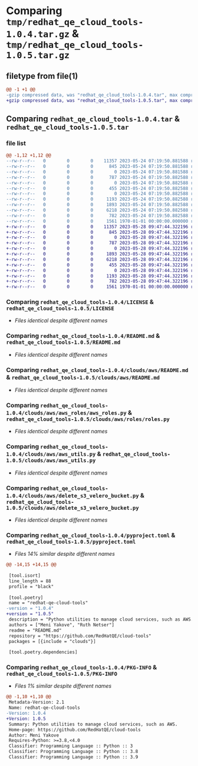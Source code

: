 # Comparing `tmp/redhat_qe_cloud_tools-1.0.4.tar.gz` & `tmp/redhat_qe_cloud_tools-1.0.5.tar.gz`

## filetype from file(1)

```diff
@@ -1 +1 @@
-gzip compressed data, was "redhat_qe_cloud_tools-1.0.4.tar", max compression
+gzip compressed data, was "redhat_qe_cloud_tools-1.0.5.tar", max compression
```

## Comparing `redhat_qe_cloud_tools-1.0.4.tar` & `redhat_qe_cloud_tools-1.0.5.tar`

### file list

```diff
@@ -1,12 +1,12 @@
--rw-r--r--   0        0        0    11357 2023-05-24 07:19:50.881588 redhat_qe_cloud_tools-1.0.4/LICENSE
--rw-r--r--   0        0        0      845 2023-05-24 07:19:50.881588 redhat_qe_cloud_tools-1.0.4/README.md
--rw-r--r--   0        0        0        0 2023-05-24 07:19:50.881588 redhat_qe_cloud_tools-1.0.4/clouds/__init__.py
--rw-r--r--   0        0        0      787 2023-05-24 07:19:50.882588 redhat_qe_cloud_tools-1.0.4/clouds/aws/README.md
--rw-r--r--   0        0        0        0 2023-05-24 07:19:50.882588 redhat_qe_cloud_tools-1.0.4/clouds/aws/__init__.py
--rw-r--r--   0        0        0      455 2023-05-24 07:19:50.882588 redhat_qe_cloud_tools-1.0.4/clouds/aws/aws_roles/README.md
--rw-r--r--   0        0        0        0 2023-05-24 07:19:50.882588 redhat_qe_cloud_tools-1.0.4/clouds/aws/aws_roles/__init__.py
--rw-r--r--   0        0        0     1193 2023-05-24 07:19:50.882588 redhat_qe_cloud_tools-1.0.4/clouds/aws/aws_roles/aws_roles.py
--rw-r--r--   0        0        0     1893 2023-05-24 07:19:50.882588 redhat_qe_cloud_tools-1.0.4/clouds/aws/aws_utils.py
--rw-r--r--   0        0        0     6218 2023-05-24 07:19:50.882588 redhat_qe_cloud_tools-1.0.4/clouds/aws/delete_s3_velero_bucket.py
--rw-r--r--   0        0        0      782 2023-05-24 07:19:50.882588 redhat_qe_cloud_tools-1.0.4/pyproject.toml
--rw-r--r--   0        0        0     1561 1970-01-01 00:00:00.000000 redhat_qe_cloud_tools-1.0.4/PKG-INFO
+-rw-r--r--   0        0        0    11357 2023-05-28 09:47:44.322196 redhat_qe_cloud_tools-1.0.5/LICENSE
+-rw-r--r--   0        0        0      845 2023-05-28 09:47:44.322196 redhat_qe_cloud_tools-1.0.5/README.md
+-rw-r--r--   0        0        0        0 2023-05-28 09:47:44.322196 redhat_qe_cloud_tools-1.0.5/clouds/__init__.py
+-rw-r--r--   0        0        0      787 2023-05-28 09:47:44.322196 redhat_qe_cloud_tools-1.0.5/clouds/aws/README.md
+-rw-r--r--   0        0        0        0 2023-05-28 09:47:44.322196 redhat_qe_cloud_tools-1.0.5/clouds/aws/__init__.py
+-rw-r--r--   0        0        0     1893 2023-05-28 09:47:44.322196 redhat_qe_cloud_tools-1.0.5/clouds/aws/aws_utils.py
+-rw-r--r--   0        0        0     6218 2023-05-28 09:47:44.322196 redhat_qe_cloud_tools-1.0.5/clouds/aws/delete_s3_velero_bucket.py
+-rw-r--r--   0        0        0      455 2023-05-28 09:47:44.322196 redhat_qe_cloud_tools-1.0.5/clouds/aws/roles/README.md
+-rw-r--r--   0        0        0        0 2023-05-28 09:47:44.322196 redhat_qe_cloud_tools-1.0.5/clouds/aws/roles/__init__.py
+-rw-r--r--   0        0        0     1193 2023-05-28 09:47:44.322196 redhat_qe_cloud_tools-1.0.5/clouds/aws/roles/roles.py
+-rw-r--r--   0        0        0      782 2023-05-28 09:47:44.322196 redhat_qe_cloud_tools-1.0.5/pyproject.toml
+-rw-r--r--   0        0        0     1561 1970-01-01 00:00:00.000000 redhat_qe_cloud_tools-1.0.5/PKG-INFO
```

### Comparing `redhat_qe_cloud_tools-1.0.4/LICENSE` & `redhat_qe_cloud_tools-1.0.5/LICENSE`

 * *Files identical despite different names*

### Comparing `redhat_qe_cloud_tools-1.0.4/README.md` & `redhat_qe_cloud_tools-1.0.5/README.md`

 * *Files identical despite different names*

### Comparing `redhat_qe_cloud_tools-1.0.4/clouds/aws/README.md` & `redhat_qe_cloud_tools-1.0.5/clouds/aws/README.md`

 * *Files identical despite different names*

### Comparing `redhat_qe_cloud_tools-1.0.4/clouds/aws/aws_roles/aws_roles.py` & `redhat_qe_cloud_tools-1.0.5/clouds/aws/roles/roles.py`

 * *Files identical despite different names*

### Comparing `redhat_qe_cloud_tools-1.0.4/clouds/aws/aws_utils.py` & `redhat_qe_cloud_tools-1.0.5/clouds/aws/aws_utils.py`

 * *Files identical despite different names*

### Comparing `redhat_qe_cloud_tools-1.0.4/clouds/aws/delete_s3_velero_bucket.py` & `redhat_qe_cloud_tools-1.0.5/clouds/aws/delete_s3_velero_bucket.py`

 * *Files identical despite different names*

### Comparing `redhat_qe_cloud_tools-1.0.4/pyproject.toml` & `redhat_qe_cloud_tools-1.0.5/pyproject.toml`

 * *Files 14% similar despite different names*

```diff
@@ -14,15 +14,15 @@
 
 [tool.isort]
 line_length = 88
 profile = "black"
 
 [tool.poetry]
 name = "redhat-qe-cloud-tools"
-version = "1.0.4"
+version = "1.0.5"
 description = "Python utilities to manage cloud services, such as AWS."
 authors = ["Meni Yakove", "Ruth Netser"]
 readme = "README.md"
 repository = "https://github.com/RedHatQE/cloud-tools"
 packages = [{include = "clouds"}]
 
 [tool.poetry.dependencies]
```

### Comparing `redhat_qe_cloud_tools-1.0.4/PKG-INFO` & `redhat_qe_cloud_tools-1.0.5/PKG-INFO`

 * *Files 1% similar despite different names*

```diff
@@ -1,10 +1,10 @@
 Metadata-Version: 2.1
 Name: redhat-qe-cloud-tools
-Version: 1.0.4
+Version: 1.0.5
 Summary: Python utilities to manage cloud services, such as AWS.
 Home-page: https://github.com/RedHatQE/cloud-tools
 Author: Meni Yakove
 Requires-Python: >=3.8,<4.0
 Classifier: Programming Language :: Python :: 3
 Classifier: Programming Language :: Python :: 3.8
 Classifier: Programming Language :: Python :: 3.9
```

